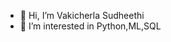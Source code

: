 - 👋 Hi, I’m Vakicherla Sudheethi
- 👀 I’m interested in Python,ML,SQL

<!---
Vakicherla-Sudheethi/Vakicherla-Sudheethi is a ✨ special ✨ repository because its `README.md` (this file) appears on your GitHub profile.
You can click the Preview link to take a look at your changes.
--->
